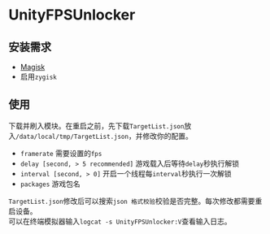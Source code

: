 # UnityFPSUnlocker
## 安装需求
- [Magisk](https://github.com/topjohnwu/Magisk/releases)
- 启用`zygisk`

## 使用
下载并刷入模块。在重启之前，先下载`TargetList.json`放入`/data/local/tmp/TargetList.json`，并修改你的配置。

- `framerate` 需要设置的`fps`
- `delay [second, > 5 recommended]` 游戏载入后等待`delay`秒执行解锁
- `interval [second, > 0]` 开启一个线程每`interval`秒执行一次解锁
- `packages` 游戏包名

`TargetList.json`修改后可以搜索`json 格式校验`校验是否完整。每次修改都需要重启设备。  
可以在终端模拟器输入`logcat -s UnityFPSUnlocker:V`查看输入日志。
